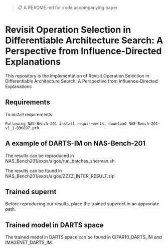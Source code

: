 >📋  A README.md for code accompanying paper

# Revisit Operation Selection in Differentiable Architecture Search: A Perspective from Influence-Directed Explanations

This repository is the implementation of Revisit Operation Selection in Differentiable Architecture Search: A Perspective from Influence-Directed Explanations 


## Requirements

To install requirements:

```setup
Following NAS-Bench-201 install requirements, download NAS-Bench-201-v1_1-096897.pth
```


## A example of DARTS-IM on NAS-Bench-201

The results can be reproduced in NAS_Bench201/exps/algos/run_batches_sherman.sh

The results can be found in NAS_Bench201/exps/algos/ZZZZ_INTER_RESULT.zip


## Trained supernt

Before reproducing our results, place the trained supernet in an approriate path.


## Trained model in DARTS space

The trained model in DARTS space can be found in CIFAR10_DARTS_IM and IMAGENET_DARTS_IM.
